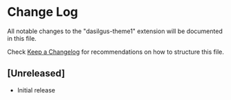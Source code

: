 # Change Log

All notable changes to the "dasilgus-theme1" extension will be documented in this file.

Check [Keep a Changelog](http://keepachangelog.com/) for recommendations on how to structure this file.

## [Unreleased]

- Initial release
